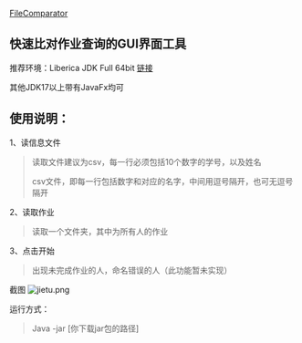[FileComparator](https://github.com/s0uths1de/FileComparator/blob/main/README.md)

## 快速比对作业查询的GUI界面工具

推荐环境：Liberica JDK Full 64bit [链接](https://www.injdk.cn/)

其他JDK17以上带有JavaFx均可

## 使用说明：

1、读信息文件

> 读取文件建议为csv，每一行必须包括10个数字的学号，以及姓名
> 
> csv文件，即每一行包括数字和对应的名字，中间用逗号隔开，也可无逗号隔开

2、读取作业
> 读取一个文件夹，其中为所有人的作业

3、点击开始
> 出现未完成作业的人，命名错误的人（此功能暂未实现）

截图
![jietu.png](src%2Fmain%2Fresources%2Ftop%2Fs0uths1de%2Ffilecomparator%2Fassets%2Fjietu.png)

运行方式：
>Java -jar [你下载jar包的路径]
